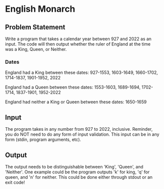 # English Monarch

## Problem Statement

Write a program that takes a calendar year between 927 and 2022 as an input. The code will then output whether the ruler of England at the time was a King, Queen, or Neither.

### Dates

England had a King between these dates: 927-1553, 1603-1649, 1660-1702, 1714-1837, 1901-1952, 2022

England had a Queen between these dates: 1553-1603, 1689-1694, 1702-1714, 1837-1901, 1952-2022

England had neither a King or Queen between these dates: 1650-1659

## Input

The program takes in any number from 927 to 2022, inclusive. Reminder, you do NOT need to do any form of input validation. This input can be in any form (stdin, program arguments, etc).

## Output

The output needs to be distinguishable between 'King', 'Queen', and 'Neither'. One example could be the program outputs 'k' for king, 'q' for queen, and 'n' for neither. This could be done either through stdout or an exit code!
